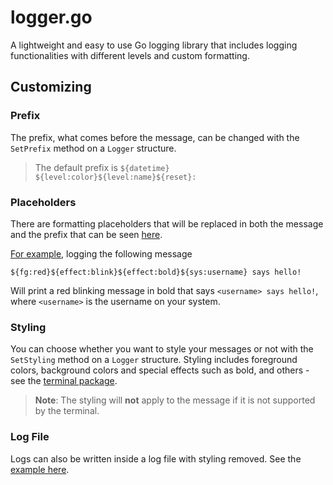 # logger.go

A lightweight and easy to use Go logging library that includes logging functionalities with different levels and custom formatting.

## Customizing

### Prefix
The prefix, what comes before the message, can be changed with the `SetPrefix` method on a `Logger` structure.

> The default prefix is `${datetime} ${level:color}${level:name}${reset}: `

### Placeholders
There are formatting placeholders that will be replaced in both the message and the prefix that can be seen [here](PLACEHOLDERS.md).

[For example](examples), logging the following message
```
${fg:red}${effect:blink}${effect:bold}${sys:username} says hello!
```
Will print a red blinking message in bold that says `<username> says hello!`, where `<username>` is the username on your system.

### Styling
You can choose whether you want to style your messages or not with the `SetStyling` method on a `Logger` structure. Styling includes foreground colors, background colors and special effects such as bold, and others - see the [terminal package](terminal).

> **Note**: The styling will **not** apply to the message if it is not supported by the terminal.

### Log File

Logs can also be written inside a log file with styling removed. See the [example here](examples/file/main.go).
